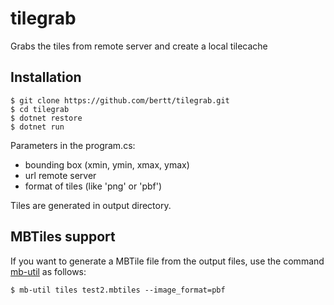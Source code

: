 # tilegrab

Grabs the tiles from remote server and create a local tilecache

## Installation

```
$ git clone https://github.com/bertt/tilegrab.git
$ cd tilegrab
$ dotnet restore
$ dotnet run
````

Parameters in the program.cs:

- bounding box (xmin, ymin, xmax, ymax)
- url remote server
- format of tiles (like 'png' or 'pbf')

Tiles are generated in output directory.


## MBTiles support

If you want to generate a MBTile file from the output files, use the command <a href="https://github.com/mapbox/mbutil">mb-util</a> as follows:

```
$ mb-util tiles test2.mbtiles --image_format=pbf
```
